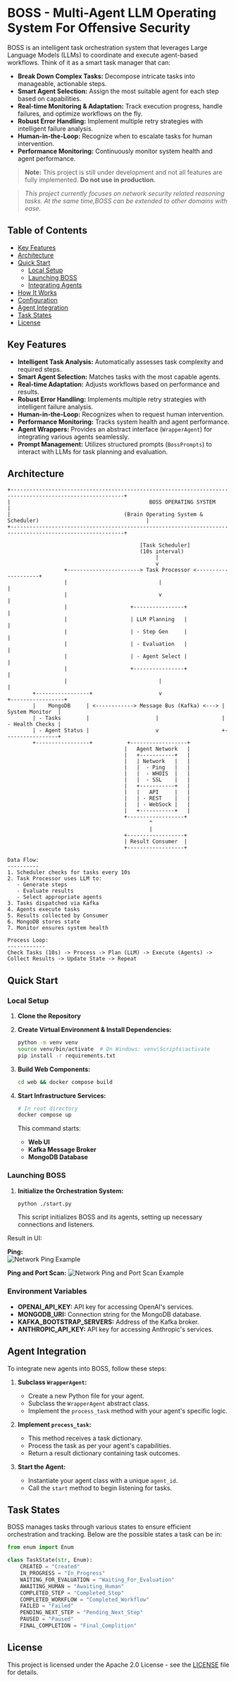 # BOSS - Multi-Agent LLM Operating System For Offensive Security

BOSS is an intelligent task orchestration system that leverages Large Language Models (LLMs) to coordinate and execute agent-based workflows. Think of it as a smart task manager that can:

- **Break Down Complex Tasks:** Decompose intricate tasks into manageable, actionable steps.
- **Smart Agent Selection:** Assign the most suitable agent for each step based on capabilities.
- **Real-time Monitoring & Adaptation:** Track execution progress, handle failures, and optimize workflows on the fly.
- **Robust Error Handling:** Implement multiple retry strategies with intelligent failure analysis.
- **Human-in-the-Loop:** Recognize when to escalate tasks for human intervention.
- **Performance Monitoring:** Continuously monitor system health and agent performance.

> **Note:** This project is still under development and not all features are fully implemented. **Do not use in production.**

> *This project currently focuses on network security related reasoning tasks. At the same time,BOSS can be extended to other domains with ease.*

## Table of Contents

- [Key Features](#key-features)
- [Architecture](#architecture)
- [Quick Start](#quick-start)
  - [Local Setup](#local-setup)
  - [Launching BOSS](#launching-boss)
  - [Integrating Agents](#integrating-agents)
- [How It Works](#how-it-works)
- [Configuration](#configuration)
- [Agent Integration](#agent-integration)
- [Task States](#task-states)
- [License](#license)

## Key Features

- **Intelligent Task Analysis:** Automatically assesses task complexity and required steps.
- **Smart Agent Selection:** Matches tasks with the most capable agents.
- **Real-time Adaptation:** Adjusts workflows based on performance and results.
- **Robust Error Handling:** Implements multiple retry strategies with intelligent failure analysis.
- **Human-in-the-Loop:** Recognizes when to request human intervention.
- **Performance Monitoring:** Tracks system health and agent performance.
- **Agent Wrappers:** Provides an abstract interface (`WrapperAgent`) for integrating various agents seamlessly.
- **Prompt Management:** Utilizes structured prompts (`BossPrompts`) to interact with LLMs for task planning and evaluation.

## Architecture

```plaintext
+----------------------------------------------------------------------------------------------------------+
|                                            BOSS OPERATING SYSTEM                                         |
|                                    (Brain Operating System & Scheduler)                                  |
+----------------------------------------------------------------------------------------------------------+

                                          [Task Scheduler]
                                          (10s interval)
                                               |
                                               v
                  +-----------------------> Task Processor <--------------------+
                  |                             |                              |
                  |                             v                              |
                  |                    +----------------+                      |
                  |                    | LLM Planning   |                      |
                  |                    | - Step Gen     |                      |
                  |                    | - Evaluation   |                      |
                  |                    | - Agent Select |                      |
                  |                    +----------------+                      |
                  |                             |                              |
        +-----------------+                     v                    +-----------------+
        |    MongoDB     | <------------> Message Bus (Kafka) <---> | System Monitor  |
        | - Tasks        |                     |                    | - Health Checks |
        | - Agent Status |                     v                    +-----------------+
        +-----------------+           +------------------+
                                     |   Agent Network   |
                                     |   +-----------+   |
                                     |   | Network   |   |
                                     |   |  - Ping   |   |
                                     |   |  - WHOIS  |   |
                                     |   |  - SSL    |   |
                                     |   +-----------+   |
                                     |   |   API     |   |
                                     |   | - REST    |   |
                                     |   | - WebSock |   |
                                     |   +-----------+   |
                                     +------------------+
                                             ^
                                             |
                                     +------------------+
                                     | Result Consumer  |
                                     +------------------+

Data Flow:
----------
1. Scheduler checks for tasks every 10s
2. Task Processor uses LLM to:
   - Generate steps
   - Evaluate results
   - Select appropriate agents
3. Tasks dispatched via Kafka
4. Agents execute tasks
5. Results collected by Consumer
6. MongoDB stores state
7. Monitor ensures system health

Process Loop:
------------
Check Tasks (10s) -> Process -> Plan (LLM) -> Execute (Agents) -> Collect Results -> Update State -> Repeat
```

## Quick Start

### Local Setup

1. **Clone the Repository**


2. **Create Virtual Environment & Install Dependencies:**
   ```bash
   python -m venv venv
   source venv/bin/activate  # On Windows: venv\Scripts\activate
   pip install -r requirements.txt
   ```

3. **Build Web Components:**
   ```bash
   cd web && docker compose build
   ```

4. **Start Infrastructure Services:**
   ```bash
   # In root directory
   docker compose up
   ```
   This command starts:
   - **Web UI**
   - **Kafka Message Broker**
   - **MongoDB Database**

### Launching BOSS

1. **Initialize the Orchestration System:**
   ```bash
   python ./start.py
   ```
   This script initializes BOSS and its agents, setting up necessary connections and listeners.


Result in UI:

**Ping:**   
![Network Ping Example](imgs/ping_agent.png)

**Ping and Port Scan:**
![Network Ping and Port Scan Example](imgs/ping_network_scan.png)


### Environment Variables

- **OPENAI_API_KEY:** API key for accessing OpenAI's services.
- **MONGODB_URI:** Connection string for the MongoDB database.
- **KAFKA_BOOTSTRAP_SERVERS:** Address of the Kafka broker.
- **ANTHROPIC_API_KEY:** API key for accessing Anthropic's services.

## Agent Integration

To integrate new agents into BOSS, follow these steps:

1. **Subclass `WrapperAgent`:**
   - Create a new Python file for your agent.
   - Subclass the `WrapperAgent` abstract class.
   - Implement the `process_task` method with your agent's specific logic.

2. **Implement `process_task`:**
   - This method receives a task dictionary.
   - Process the task as per your agent's capabilities.
   - Return a result dictionary containing task outcomes.

3. **Start the Agent:**
   - Instantiate your agent class with a unique `agent_id`.
   - Call the `start` method to begin listening for tasks.


## Task States

BOSS manages tasks through various states to ensure efficient orchestration and tracking. Below are the possible states a task can be in:

```python
from enum import Enum

class TaskState(str, Enum):
    CREATED = "Created"
    IN_PROGRESS = "In_Progress"
    WAITING_FOR_EVALUATION = "Waiting_For_Evaluation"
    AWAITING_HUMAN = "Awaiting_Human"
    COMPLETED_STEP = "Completed_Step"
    COMPLETED_WORKFLOW = "Completed_Workflow"
    FAILED = "Failed"
    PENDING_NEXT_STEP = "Pending_Next_Step"
    PAUSED = "Paused"
    FINAL_COMPLETION = "Final_Complition"
```

## License

This project is licensed under the Apache 2.0 License - see the [LICENSE](LICENSE) file for details.
